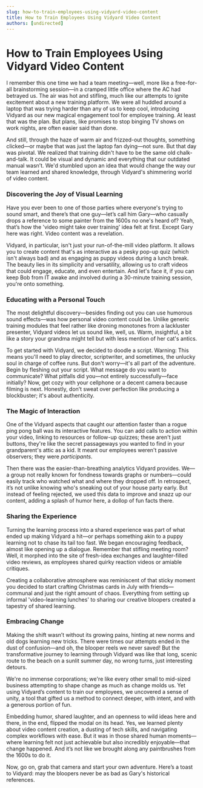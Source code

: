 ```yaml
---
slug: how-to-train-employees-using-vidyard-video-content
title: How to Train Employees Using Vidyard Video Content
authors: [undirected]
---
```



# How to Train Employees Using Vidyard Video Content

I remember this one time we had a team meeting—well, more like a free-for-all brainstorming session—in a cramped little office where the AC had betrayed us. The air was hot and stifling, much like our attempts to ignite excitement about a new training platform. We were all huddled around a laptop that was trying harder than any of us to keep cool, introducing Vidyard as our new magical engagement tool for employee training. At least that was the plan. But plans, like promises to stop binging TV shows on work nights, are often easier said than done. 

And still, through the haze of warm air and frizzed-out thoughts, something clicked—or maybe that was just the laptop fan dying—not sure. But that day was pivotal. We realized that training didn't have to be the same old chalk-and-talk. It could be visual and dynamic and everything that our outdated manual wasn’t. We'd stumbled upon an idea that would change the way our team learned and shared knowledge, through Vidyard's shimmering world of video content.

### Discovering the Joy of Visual Learning

Have you ever been to one of those parties where everyone's trying to sound smart, and there’s that one guy—let’s call him Gary—who casually drops a reference to some painter from the 1600s no one's heard of? Yeah, that’s how the 'video might take over training' idea felt at first. Except Gary here was right. Video content was a revelation. 

Vidyard, in particular, isn't just your run-of-the-mill video platform. It allows you to create content that's as interactive as a pesky pop-up quiz (which isn't always bad) and as engaging as puppy videos during a lunch break. The beauty lies in its simplicity and versatility, allowing us to craft videos that could engage, educate, and even entertain. And let's face it, if you can keep Bob from IT awake and involved during a 30-minute training session, you're onto something.

### Educating with a Personal Touch

The most delightful discovery—besides finding out you can use humorous sound effects—was how personal video content could be. Unlike generic training modules that feel rather like droning monotones from a lackluster presenter, Vidyard videos let us sound like, well, us. Warm, insightful, a bit like a story your grandma might tell but with less mention of her cat's antics. 

To get started with Vidyard, we decided to doodle a script. Warning: This means you'll need to play director, scriptwriter, and sometimes, the unlucky soul in charge of coffee runs. But don't worry—it's all part of the adventure. Begin by fleshing out your script. What message do you want to communicate? What pitfalls did you—not entirely successfully—face initially? Now, get cozy with your cellphone or a decent camera because filming is next. Honestly, don’t sweat over perfection like producing a blockbuster; it's about authenticity. 

### The Magic of Interaction

One of the Vidyard aspects that caught our attention faster than a rogue ping pong ball was its interactive features. You can add calls to action within your video, linking to resources or follow-up quizzes; these aren't just buttons, they're like the secret passageways you wanted to find in your grandparent's attic as a kid. It meant our employees weren't passive observers; they were *participants*. 

Then there was the easier-than-breathing analytics Vidyard provides. We—a group not really known for fondness towards graphs or numbers—could easily track who watched what and where they dropped off. In retrospect, it’s not unlike knowing who's sneaking out of your house party early. But instead of feeling rejected, we used this data to improve and snazz up our content, adding a splash of humor here, a dollop of fun facts there.

### Sharing the Experience

Turning the learning process into a shared experience was part of what ended up making Vidyard a hit—or perhaps something akin to a puppy learning not to chase its tail too fast. We began encouraging feedback, almost like opening up a dialogue. Remember that stifling meeting room? Well, it morphed into the site of fresh-idea exchanges and laughter-filled video reviews, as employees shared quirky reaction videos or amiable critiques. 

Creating a collaborative atmosphere was reminiscent of that sticky moment you decided to start crafting Christmas cards in July with friends—communal and just the right amount of chaos. Everything from setting up informal 'video-learning lunches' to sharing our creative bloopers created a tapestry of shared learning. 

### Embracing Change

Making the shift wasn’t without its growing pains, hinting at new norms and old dogs learning new tricks. There were times our attempts ended in the dust of confusion—and oh, the blooper reels we never saved! But the transformative journey to learning through Vidyard was like that long, scenic route to the beach on a sunlit summer day, no wrong turns, just interesting detours.

We're no immense corporations; we're like every other small to mid-sized business attempting to shape change as much as change molds us. Yet using Vidyard’s content to train our employees, we uncovered a sense of unity, a tool that gifted us a method to connect deeper, with intent, and with a generous portion of fun.

Embedding humor, shared laughter, and an openness to wild ideas here and there, in the end, flipped the modal on its head. Yes, we learned plenty about video content creation, a dusting of tech skills, and navigating complex workflows with ease. But it was in those shared human moments—where learning felt not just achievable but also incredibly enjoyable—that change happened. And it’s not like we brought along any paintbrushes from the 1600s to do it. 

Now, go on, grab that camera and start your own adventure. Here’s a toast to Vidyard: may the bloopers never be as bad as Gary's historical references.